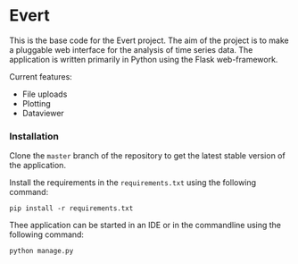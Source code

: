 # Evert

This is the base code for the Evert project. The aim of the project is to make a
pluggable web interface for the analysis of time series data.
The application is written primarily in Python using the Flask web-framework.

Current features:
* File uploads
* Plotting
* Dataviewer


### Installation
Clone the `master` branch of the repository to get the latest stable version of the application.

Install the requirements in the `requirements.txt` using the following command:

`pip install -r requirements.txt`

Thee application can be started in an IDE or in the commandline using the following command:

`python manage.py`


